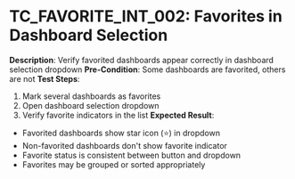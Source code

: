 # TC_FAVORITE_INT_002: Favorites in Dashboard Selection

**Description**: Verify favorited dashboards appear correctly in dashboard selection dropdown
**Pre-Condition**: Some dashboards are favorited, others are not
**Test Steps**:
1. Mark several dashboards as favorites
2. Open dashboard selection dropdown
3. Verify favorite indicators in the list
**Expected Result**:
- Favorited dashboards show star icon (⭐) in dropdown
- Non-favorited dashboards don't show favorite indicator
- Favorite status is consistent between button and dropdown
- Favorites may be grouped or sorted appropriately